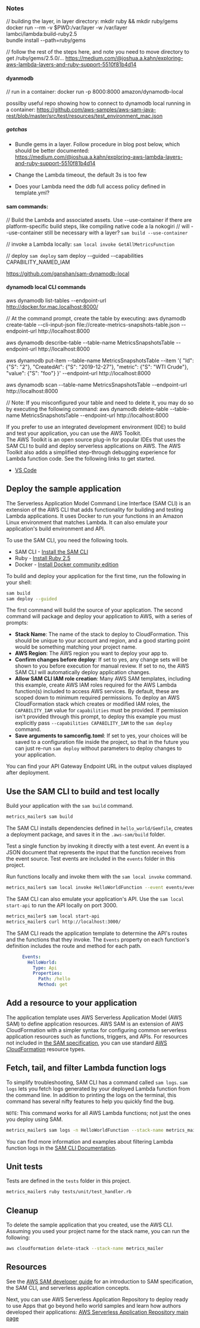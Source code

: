 ### Notes

// building the layer, in layer directory:
mkdir ruby && mkdir ruby/gems
docker run --rm -v $PWD:/var/layer -w /var/layer \
    lambci/lambda:build-ruby2.5 \
    bundle install --path=ruby/gems
    
// follow the rest of the steps here, and note you need to move directory to get /ruby/gems/2.5.0/...
https://medium.com/@joshua.a.kahn/exploring-aws-lambda-layers-and-ruby-support-5510f81b4d14



#### dyanmodb
// run in a container:
docker run -p 8000:8000 amazon/dynamodb-local

possilby useful repo showing how to connect to dynamodb local running in a container:
https://github.com/aws-samples/aws-sam-java-rest/blob/master/src/test/resources/test_environment_mac.json

##### gotchas

- Bundle gems in a layer. Follow procedure in blog post below, which should be better documented:
https://medium.com/@joshua.a.kahn/exploring-aws-lambda-layers-and-ruby-support-5510f81b4d14

- Change the Lambda timeout, the default 3s is too few

- Does your Lambda need the ddb full access policy defined in template.yml?


#### sam commands:

// Build the Lambda and associated assets. Use --use-container if there are platform-specific build steps, like compiling native code a la nokogiri
// will --use-container still be necessary with a layer?
`sam build --use-container`

// invoke a Lambda locally:
`sam local invoke GetAllMetricsFunction`

// deploy
`sam deploy`
sam deploy --guided --capabilities CAPABILITY_NAMED_IAM



https://github.com/ganshan/sam-dynamodb-local


#### dynamodb local CLI commands

aws dynamodb list-tables --endpoint-url http://docker.for.mac.localhost:8000/

// At the command prompt, create the table by executing:
aws dynamodb create-table --cli-input-json file://create-metrics-snapshots-table.json --endpoint-url http://localhost:8000
   
aws dynamodb describe-table --table-name MetricsSnapshotsTable --endpoint-url http://localhost:8000

aws dynamodb put-item --table-name MetricsSnapshotsTable --item '{ "Id": {"S": "2"}, "CreatedAt": {"S": "2019-12-27"}, "metric": {"S": "WTI Crude"}, "value": {"S": "foo"} }' --endpoint-url http://localhost:8000

aws dynamodb scan --table-name MetricsSnapshotsTable --endpoint-url http://localhost:8000

// Note: If you misconfigured your table and need to delete it, you may do so by executing the following command:
aws dynamodb delete-table --table-name MetricsSnapshotsTable --endpoint-url http://localhost:8000



If you prefer to use an integrated development environment (IDE) to build and test your application, you can use the AWS Toolkit.  
The AWS Toolkit is an open source plug-in for popular IDEs that uses the SAM CLI to build and deploy serverless applications on AWS. The AWS Toolkit also adds a simplified step-through debugging experience for Lambda function code. See the following links to get started.

* [VS Code](https://docs.aws.amazon.com/toolkit-for-vscode/latest/userguide/welcome.html)

## Deploy the sample application

The Serverless Application Model Command Line Interface (SAM CLI) is an extension of the AWS CLI that adds functionality for building and testing Lambda applications. It uses Docker to run your functions in an Amazon Linux environment that matches Lambda. It can also emulate your application's build environment and API.

To use the SAM CLI, you need the following tools.

* SAM CLI - [Install the SAM CLI](https://docs.aws.amazon.com/serverless-application-model/latest/developerguide/serverless-sam-cli-install.html)
* Ruby - [Install Ruby 2.5](https://www.ruby-lang.org/en/documentation/installation/)
* Docker - [Install Docker community edition](https://hub.docker.com/search/?type=edition&offering=community)

To build and deploy your application for the first time, run the following in your shell:

```bash
sam build
sam deploy --guided
```

The first command will build the source of your application. The second command will package and deploy your application to AWS, with a series of prompts:

* **Stack Name**: The name of the stack to deploy to CloudFormation. This should be unique to your account and region, and a good starting point would be something matching your project name.
* **AWS Region**: The AWS region you want to deploy your app to.
* **Confirm changes before deploy**: If set to yes, any change sets will be shown to you before execution for manual review. If set to no, the AWS SAM CLI will automatically deploy application changes.
* **Allow SAM CLI IAM role creation**: Many AWS SAM templates, including this example, create AWS IAM roles required for the AWS Lambda function(s) included to access AWS services. By default, these are scoped down to minimum required permissions. To deploy an AWS CloudFormation stack which creates or modified IAM roles, the `CAPABILITY_IAM` value for `capabilities` must be provided. If permission isn't provided through this prompt, to deploy this example you must explicitly pass `--capabilities CAPABILITY_IAM` to the `sam deploy` command.
* **Save arguments to samconfig.toml**: If set to yes, your choices will be saved to a configuration file inside the project, so that in the future you can just re-run `sam deploy` without parameters to deploy changes to your application.

You can find your API Gateway Endpoint URL in the output values displayed after deployment.

## Use the SAM CLI to build and test locally

Build your application with the `sam build` command.

```bash
metrics_mailer$ sam build
```

The SAM CLI installs dependencies defined in `hello_world/Gemfile`, creates a deployment package, and saves it in the `.aws-sam/build` folder.

Test a single function by invoking it directly with a test event. An event is a JSON document that represents the input that the function receives from the event source. Test events are included in the `events` folder in this project.

Run functions locally and invoke them with the `sam local invoke` command.

```bash
metrics_mailer$ sam local invoke HelloWorldFunction --event events/event.json
```

The SAM CLI can also emulate your application's API. Use the `sam local start-api` to run the API locally on port 3000.

```bash
metrics_mailer$ sam local start-api
metrics_mailer$ curl http://localhost:3000/
```

The SAM CLI reads the application template to determine the API's routes and the functions that they invoke. The `Events` property on each function's definition includes the route and method for each path.

```yaml
      Events:
        HelloWorld:
          Type: Api
          Properties:
            Path: /hello
            Method: get
```

## Add a resource to your application
The application template uses AWS Serverless Application Model (AWS SAM) to define application resources. AWS SAM is an extension of AWS CloudFormation with a simpler syntax for configuring common serverless application resources such as functions, triggers, and APIs. For resources not included in [the SAM specification](https://github.com/awslabs/serverless-application-model/blob/master/versions/2016-10-31.md), you can use standard [AWS CloudFormation](https://docs.aws.amazon.com/AWSCloudFormation/latest/UserGuide/aws-template-resource-type-ref.html) resource types.

## Fetch, tail, and filter Lambda function logs

To simplify troubleshooting, SAM CLI has a command called `sam logs`. `sam logs` lets you fetch logs generated by your deployed Lambda function from the command line. In addition to printing the logs on the terminal, this command has several nifty features to help you quickly find the bug.

`NOTE`: This command works for all AWS Lambda functions; not just the ones you deploy using SAM.

```bash
metrics_mailer$ sam logs -n HelloWorldFunction --stack-name metrics_mailer --tail
```

You can find more information and examples about filtering Lambda function logs in the [SAM CLI Documentation](https://docs.aws.amazon.com/serverless-application-model/latest/developerguide/serverless-sam-cli-logging.html).

## Unit tests

Tests are defined in the `tests` folder in this project.

```bash
metrics_mailer$ ruby tests/unit/test_handler.rb
```

## Cleanup

To delete the sample application that you created, use the AWS CLI. Assuming you used your project name for the stack name, you can run the following:

```bash
aws cloudformation delete-stack --stack-name metrics_mailer
```

## Resources

See the [AWS SAM developer guide](https://docs.aws.amazon.com/serverless-application-model/latest/developerguide/what-is-sam.html) for an introduction to SAM specification, the SAM CLI, and serverless application concepts.

Next, you can use AWS Serverless Application Repository to deploy ready to use Apps that go beyond hello world samples and learn how authors developed their applications: [AWS Serverless Application Repository main page](https://aws.amazon.com/serverless/serverlessrepo/)
